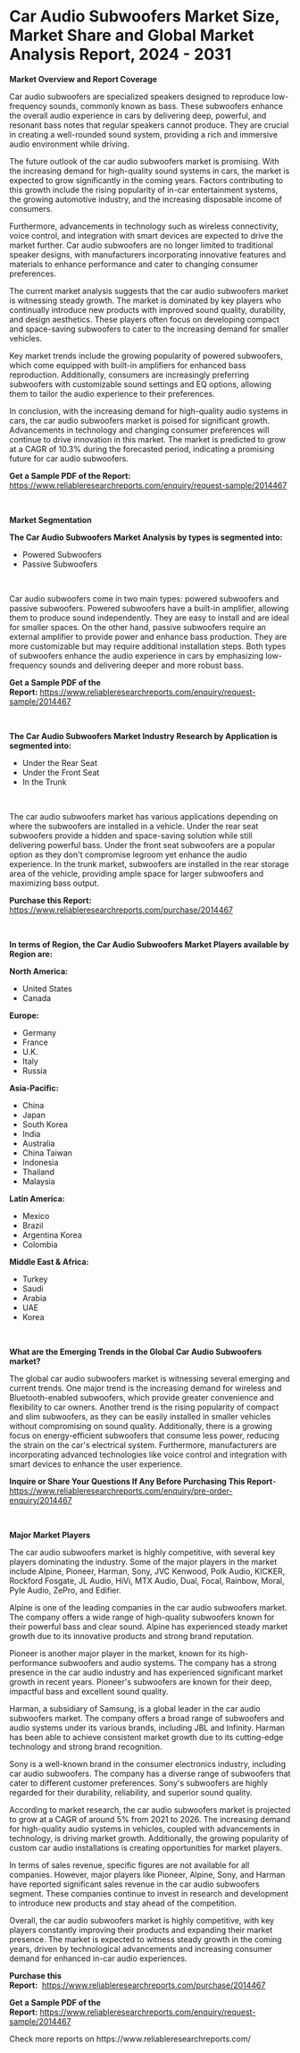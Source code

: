 <p><h1>Car Audio Subwoofers Market Size, Market Share and Global Market Analysis Report, 2024 - 2031</h1></p><p><strong>Market Overview and Report Coverage</strong></p>
<p><p>Car audio subwoofers are specialized speakers designed to reproduce low-frequency sounds, commonly known as bass. These subwoofers enhance the overall audio experience in cars by delivering deep, powerful, and resonant bass notes that regular speakers cannot produce. They are crucial in creating a well-rounded sound system, providing a rich and immersive audio environment while driving.</p><p>The future outlook of the car audio subwoofers market is promising. With the increasing demand for high-quality sound systems in cars, the market is expected to grow significantly in the coming years. Factors contributing to this growth include the rising popularity of in-car entertainment systems, the growing automotive industry, and the increasing disposable income of consumers.</p><p>Furthermore, advancements in technology such as wireless connectivity, voice control, and integration with smart devices are expected to drive the market further. Car audio subwoofers are no longer limited to traditional speaker designs, with manufacturers incorporating innovative features and materials to enhance performance and cater to changing consumer preferences.</p><p>The current market analysis suggests that the car audio subwoofers market is witnessing steady growth. The market is dominated by key players who continually introduce new products with improved sound quality, durability, and design aesthetics. These players often focus on developing compact and space-saving subwoofers to cater to the increasing demand for smaller vehicles.</p><p>Key market trends include the growing popularity of powered subwoofers, which come equipped with built-in amplifiers for enhanced bass reproduction. Additionally, consumers are increasingly preferring subwoofers with customizable sound settings and EQ options, allowing them to tailor the audio experience to their preferences.</p><p>In conclusion, with the increasing demand for high-quality audio systems in cars, the car audio subwoofers market is poised for significant growth. Advancements in technology and changing consumer preferences will continue to drive innovation in this market. The market is predicted to grow at a CAGR of 10.3% during the forecasted period, indicating a promising future for car audio subwoofers.</p></p>
<p><strong>Get a Sample PDF of the Report:</strong> <a href="https://www.reliableresearchreports.com/enquiry/request-sample/2014467">https://www.reliableresearchreports.com/enquiry/request-sample/2014467</a></p>
<p>&nbsp;</p>
<p><strong>Market Segmentation</strong></p>
<p><strong>The Car Audio Subwoofers Market Analysis by types is segmented into:</strong></p>
<p><ul><li>Powered Subwoofers</li><li>Passive Subwoofers</li></ul></p>
<p>&nbsp;</p>
<p><p>Car audio subwoofers come in two main types: powered subwoofers and passive subwoofers. Powered subwoofers have a built-in amplifier, allowing them to produce sound independently. They are easy to install and are ideal for smaller spaces. On the other hand, passive subwoofers require an external amplifier to provide power and enhance bass production. They are more customizable but may require additional installation steps. Both types of subwoofers enhance the audio experience in cars by emphasizing low-frequency sounds and delivering deeper and more robust bass.</p></p>
<p><strong>Get a Sample PDF of the Report:</strong>&nbsp;<a href="https://www.reliableresearchreports.com/enquiry/request-sample/2014467">https://www.reliableresearchreports.com/enquiry/request-sample/2014467</a></p>
<p>&nbsp;</p>
<p><strong>The Car Audio Subwoofers Market Industry Research by Application is segmented into:</strong></p>
<p><ul><li>Under the Rear Seat</li><li>Under the Front Seat</li><li>In the Trunk</li></ul></p>
<p>&nbsp;</p>
<p><p>The car audio subwoofers market has various applications depending on where the subwoofers are installed in a vehicle. Under the rear seat subwoofers provide a hidden and space-saving solution while still delivering powerful bass. Under the front seat subwoofers are a popular option as they don't compromise legroom yet enhance the audio experience. In the trunk market, subwoofers are installed in the rear storage area of the vehicle, providing ample space for larger subwoofers and maximizing bass output.</p></p>
<p><strong>Purchase this Report:</strong>&nbsp; <a href="https://www.reliableresearchreports.com/purchase/2014467">https://www.reliableresearchreports.com/purchase/2014467</a></p>
<p>&nbsp;</p>
<p><strong>In terms of Region, the Car Audio Subwoofers Market Players available by Region are:</strong></p>
<p>
    <p> <strong> North America: </strong>
        <ul>
            <li>United States</li>
            <li>Canada</li>
        </ul>
        </p> 
    <p> <strong> Europe: </strong>
        <ul>
            <li>Germany</li>
            <li>France</li>
            <li>U.K.</li>
            <li>Italy</li>
            <li>Russia</li>
        </ul>
        </p> 
    <p> <strong> Asia-Pacific: </strong>
        <ul>
            <li>China</li>
            <li>Japan</li>
            <li>South Korea</li>
            <li>India</li>
            <li>Australia</li>
            <li>China Taiwan</li>
            <li>Indonesia</li>
            <li>Thailand</li>
            <li>Malaysia</li>
        </ul>
        </p> 
    <p> <strong> Latin America: </strong>
        <ul>
            <li>Mexico</li>
            <li>Brazil</li>
            <li>Argentina Korea</li>
            <li>Colombia</li>
        </ul>
        </p> 
    <p> <strong> Middle East & Africa: </strong>
        <ul>
            <li>Turkey</li>
            <li>Saudi</li>
            <li>Arabia</li>
            <li>UAE</li>
            <li>Korea</li>
        </ul>
    </p>
    </p>
<p>&nbsp;</p>
<p><strong>What are the Emerging Trends in the Global Car Audio Subwoofers market?</strong></p>
<p><p>The global car audio subwoofers market is witnessing several emerging and current trends. One major trend is the increasing demand for wireless and Bluetooth-enabled subwoofers, which provide greater convenience and flexibility to car owners. Another trend is the rising popularity of compact and slim subwoofers, as they can be easily installed in smaller vehicles without compromising on sound quality. Additionally, there is a growing focus on energy-efficient subwoofers that consume less power, reducing the strain on the car's electrical system. Furthermore, manufacturers are incorporating advanced technologies like voice control and integration with smart devices to enhance the user experience.</p></p>
<p><strong>Inquire or Share Your Questions If Any Before Purchasing This Report</strong>- <a href="https://www.reliableresearchreports.com/enquiry/pre-order-enquiry/2014467">https://www.reliableresearchreports.com/enquiry/pre-order-enquiry/2014467</a></p>
<p>&nbsp;</p>
<p><strong>Major Market Players</strong></p>
<p><p>The car audio subwoofers market is highly competitive, with several key players dominating the industry. Some of the major players in the market include Alpine, Pioneer, Harman, Sony, JVC Kenwood, Polk Audio, KICKER, Rockford Fosgate, JL Audio, HiVi, MTX Audio, Dual, Focal, Rainbow, Moral, Pyle Audio, ZePro, and Edifier.</p><p>Alpine is one of the leading companies in the car audio subwoofers market. The company offers a wide range of high-quality subwoofers known for their powerful bass and clear sound. Alpine has experienced steady market growth due to its innovative products and strong brand reputation.</p><p>Pioneer is another major player in the market, known for its high-performance subwoofers and audio systems. The company has a strong presence in the car audio industry and has experienced significant market growth in recent years. Pioneer's subwoofers are known for their deep, impactful bass and excellent sound quality.</p><p>Harman, a subsidiary of Samsung, is a global leader in the car audio subwoofers market. The company offers a broad range of subwoofers and audio systems under its various brands, including JBL and Infinity. Harman has been able to achieve consistent market growth due to its cutting-edge technology and strong brand recognition.</p><p>Sony is a well-known brand in the consumer electronics industry, including car audio subwoofers. The company has a diverse range of subwoofers that cater to different customer preferences. Sony's subwoofers are highly regarded for their durability, reliability, and superior sound quality.</p><p>According to market research, the car audio subwoofers market is projected to grow at a CAGR of around 5% from 2021 to 2026. The increasing demand for high-quality audio systems in vehicles, coupled with advancements in technology, is driving market growth. Additionally, the growing popularity of custom car audio installations is creating opportunities for market players.</p><p>In terms of sales revenue, specific figures are not available for all companies. However, major players like Pioneer, Alpine, Sony, and Harman have reported significant sales revenue in the car audio subwoofers segment. These companies continue to invest in research and development to introduce new products and stay ahead of the competition.</p><p>Overall, the car audio subwoofers market is highly competitive, with key players constantly improving their products and expanding their market presence. The market is expected to witness steady growth in the coming years, driven by technological advancements and increasing consumer demand for enhanced in-car audio experiences.</p></p>
<p><strong>Purchase this Report:</strong>&nbsp;&nbsp;<a href="https://www.reliableresearchreports.com/purchase/2014467">https://www.reliableresearchreports.com/purchase/2014467</a></p>
<p></p>
<p><strong>Get a Sample PDF of the Report:</strong>&nbsp;<a href="https://www.reliableresearchreports.com/enquiry/request-sample/2014467">https://www.reliableresearchreports.com/enquiry/request-sample/2014467</a></p>
<p>Check more reports on https://www.reliableresearchreports.com/</p>